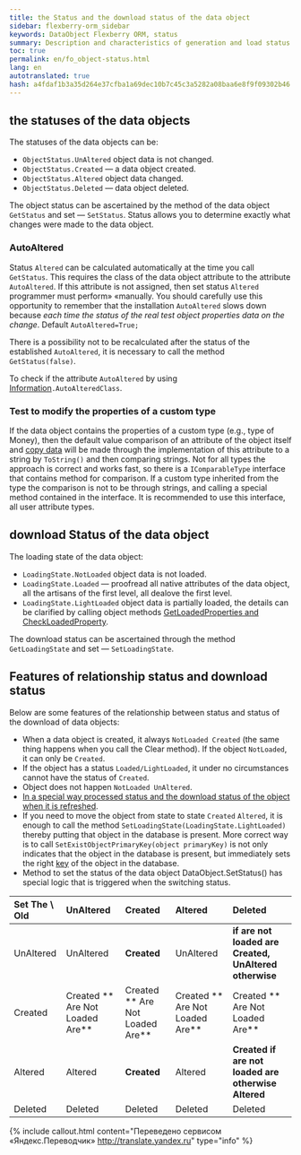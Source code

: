 ```yaml
--- 
title: the Status and the download status of the data object 
sidebar: flexberry-orm_sidebar 
keywords: DataObject Flexberry ORM, status 
summary: Description and characteristics of generation and load status data objects 
toc: true 
permalink: en/fo_object-status.html 
lang: en 
autotranslated: true 
hash: a4fdaf1b3a35d264e37cfba1a69dec10b7c45c3a5282a08baa6e8f9f09302b46 
--- 
```


## the statuses of the data objects 

The statuses of the data objects can be: 

* `ObjectStatus.UnAltered` object data is not changed. 
* `ObjectStatus.Created` — a data object created. 
* `ObjectStatus.Altered` object data changed. 
* `ObjectStatus.Deleted` — data object deleted. 

The object status can be ascertained by the method of the data object `GetStatus` and set — `SetStatus`. Status allows you to determine exactly what changes were made to the data object. 

### AutoAltered 

Status `Altered` can be calculated automatically at the time you call `GetStatus`. This requires the class of the data object attribute to the attribute `AutoAltered`. If this attribute is not assigned, then set status `Altered` programmer must perform» «manually. You should carefully use this opportunity to remember that the installation `AutoAltered` slows down because *each time the status of the real test object properties data on the change*. Default `AutoAltered=True;` 

There is a possibility not to be recalculated after the status of the established `AutoAltered`, it is necessary to call the method `GetStatus(false)`. 

To check if the attribute `AutoAltered` by using [Information](fo_methods-class-information.html)`.AutoAlteredClass`. 

### Test to modify the properties of a custom type 

If the data object contains the properties of a custom type (e.g., type of Money), then the default value comparison of an attribute of the object itself and [copy data](fo_data-object-copy.html) will be made through the implementation of this attribute to a string by `ToString()` and then comparing strings. Not for all types the approach is correct and works fast, so there is a `IComparableType` interface that contains method for comparison. If a custom type inherited from the type the comparison is not to be through strings, and calling a special method contained in the interface. It is recommended to use this interface, all user attribute types. 

## download Status of the data object 

The loading state of the data object: 

* `LoadingState.NotLoaded` object data is not loaded. 
* `LoadingState.Loaded` — proofread all native attributes of the data object, all the artisans of the first level, all dealove the first level. 
* `LoadingState.LightLoaded` object data is partially loaded, the details can be clarified by calling object methods [GetLoadedProperties and CheckLoadedProperty](fo_definition-loaded-properties.html). 

The download status can be ascertained through the method `GetLoadingState` and set — `SetLoadingState`. 

## Features of relationship status and download status 

Below are some features of the relationship between status and status of the download of data objects: 

* When a data object is created, it always `NotLoaded Created` (the same thing happens when you call the Clear method). If the object `NotLoaded`, it can only be `Created`. 
* If the object has a status `Loaded/LightLoaded`, it under no circumstances cannot have the status of `Created`. 
* Object does not happen `NotLoaded UnAltered`. 
* [In a special way processed status and the download status of the object when it is refreshed](fo_processing-status-condition-load.html). 
* If you need to move the object from state to state `Created` `Altered`, it is enough to call the method `SetLoadingState(LoadingState.LightLoaded)` thereby putting that object in the database is present. More correct way is to call `SetExistObjectPrimaryKey(object primaryKey)` is not only indicates that the object in the database is present, but immediately sets the right [key](fo_primary-keys-objects.html) of the object in the database. 
* Method to set the status of the data object DataObject.SetStatus() has special logic that is triggered when the switching status. 

| **Set The \ Old** | UnAltered | Created | Altered | Deleted| 
|:---------------|:---------------|:---------------|:---------------|:--------------- 
| UnAltered | UnAltered | **Created** | UnAltered | **if are not loaded are Created, UnAltered otherwise**| 
| Created | Created ** Are Not Loaded Are** | Created ** Are Not Loaded Are** | Created ** Are Not Loaded Are** | Created ** Are Not Loaded Are**| 
| Altered| Altered | **Created** | Altered | **Created if are not loaded are otherwise Altered**| 
| Deleted | Deleted | Deleted | Deleted | Deleted|


{% include callout.html content="Переведено сервисом «Яндекс.Переводчик» <http://translate.yandex.ru>" type="info" %}